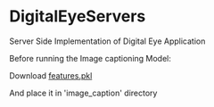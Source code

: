 # DigitalEyeServers
Server Side Implementation of Digital Eye Application

Before running the Image captioning Model:

Download [features.pkl](https://drive.google.com/file/d/1AEMqExDGBr0pBAJs93wtlXKiYPJQFERs/view?usp=sharing)

And place it in 'image_caption' directory   
